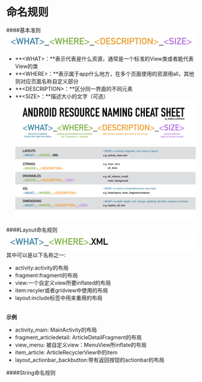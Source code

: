 # 命名规则

####基本准则
![简单约定的命名方式](../img/android_name_1.jpg)
* **\<WHAT\>：**表示代表是什么资源，通常是一个标准的View类或者能代表View的类
* **\<WHERE\>：**表示属于app什么地方，在多个页面使用的资源用all，其他则对应页面名称自定义部分
* **\<DESCRIPTION\>：**区分同一界面的不同元素
* **\<SIZE\>：**描述大小的文字（可选）<br>
![命名示例](../img/android_name_2.png)

####Layout命名规则
![Layout命名规范](../img/android_name_3.png)<br>
其中<WHAT>可以是以下名称之一:<br>
* activity:activity的布局
* fragment:fragment的布局
* view:一个自定义view所要inflated的布局
* item:recyler或者gridview中使用的布局
* layout:include标签中用来重用的布局

<br>**示例**<br>
* activity_main: MainActivity的布局
* fragment_articledetail:  ArticleDetailFragment的布局
* view_menu: 被自定义view：MenuView所inflate的布局
* item_article: ArticleRecyclerView中的item
* layout_actionbar_backbutton:带有返回按钮的actionbar的布局

####String命名规则
